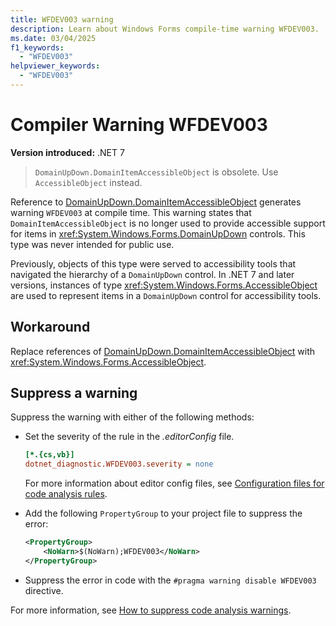```yaml
---
title: WFDEV003 warning
description: Learn about Windows Forms compile-time warning WFDEV003. 'DomainUpDown.DomainItemAccessibleObject' is obsolete. Use 'AccessibleObject' instead.
ms.date: 03/04/2025
f1_keywords:
  - "WFDEV003"
helpviewer_keywords:
  - "WFDEV003"
---
```

# Compiler Warning WFDEV003

**Version introduced:** .NET 7

> `DomainUpDown.DomainItemAccessibleObject` is obsolete. Use `AccessibleObject` instead.

Reference to [DomainUpDown.DomainItemAccessibleObject](xref:System.Windows.Forms.DomainUpDown.DomainItemAccessibleObject) generates warning `WFDEV003` at compile time. This warning states that `DomainItemAccessibleObject` is no longer used to provide accessible support for items in <xref:System.Windows.Forms.DomainUpDown> controls. This type was never intended for public use.

Previously, objects of this type were served to accessibility tools that navigated the hierarchy of a `DomainUpDown` control. In .NET 7 and later versions, instances of type <xref:System.Windows.Forms.AccessibleObject> are used to represent items in a `DomainUpDown` control for accessibility tools.

## Workaround

Replace references of [DomainUpDown.DomainItemAccessibleObject](xref:System.Windows.Forms.DomainUpDown.DomainItemAccessibleObject) with <xref:System.Windows.Forms.AccessibleObject>.

## Suppress a warning

Suppress the warning with either of the following methods:

- Set the severity of the rule in the _.editorConfig_ file.

  ```ini
  [*.{cs,vb}]
  dotnet_diagnostic.WFDEV003.severity = none
  ```

  For more information about editor config files, see [Configuration files for code analysis rules](/dotnet/fundamentals/code-analysis/configuration-files).

- Add the following `PropertyGroup` to your project file to suppress the error:

  ```xml
  <PropertyGroup>
      <NoWarn>$(NoWarn);WFDEV003</NoWarn>
  </PropertyGroup>
  ```

- Suppress the error in code with the `#pragma warning disable WFDEV003` directive.

For more information, see [How to suppress code analysis warnings](/dotnet/fundamentals/code-analysis/suppress-warnings).
